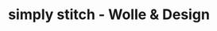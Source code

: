 ---
title: "simply stitch - Wolle & Design"
url: /berlin/simply-stitch-wolle-und-design/
shop: Textil
---
